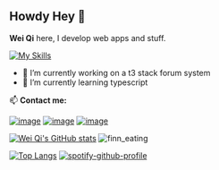 ## Howdy Hey 👋
**Wei Qi** here, I develop web apps and stuff.

[![My Skills](https://skillicons.dev/icons?i=nextjs,react,ts,js,nodejs,mysql,prisma,planetscale,tailwind,sass,css,laravel,java)](https://skillicons.dev)

- 🔭 I’m currently working on a t3 stack forum system
- 🌱 I’m currently learning typescript

📫 **Contact me:**

[![image](https://img.shields.io/badge/chanweiqi27@gmail.com-D14836?&logo=gmail&logoColor=white)](https://mail.google.com/mail/u/0/?fs=1&tf=cm&to=chanweiqi27@gmail.com)
[![image](https://img.shields.io/badge/Chan_Wei_Qi-0077B5?&logo=linkedin&logoColor=white)](https://www.linkedin.com/in/chan-wei-qi-141989224/)
[![image](https://img.shields.io/badge/0169225966-25D366?&logo=whatsapp&logoColor=white)](https://wa.me/60169225966)

[![Wei Qi's GitHub stats](https://github-readme-stats.vercel.app/api?username=cweiqi27&show_icons=true&theme=tokyonight)](https://github.com/anuraghazra/github-readme-stats)
![finn_eating](https://user-images.githubusercontent.com/97137887/226861888-c45f59db-2ddf-4b00-8cf2-8b11de27c7ff.gif)

[![Top Langs](https://github-readme-stats.vercel.app/api/top-langs/?username=cweiqi27&theme=tokyonight&layout=compact)](https://github.com/anuraghazra/github-readme-stats)
[![spotify-github-profile](https://spotify-github-profile.vercel.app/api/view?uid=buoy8hs0lecs9ead6a7pu8hqx&cover_image=true&theme=novatorem&show_offline=false&background_color=000000&interchange=false&bar_color=46e2f6&bar_color_cover=false)](https://github.com/kittinan/spotify-github-profile)

